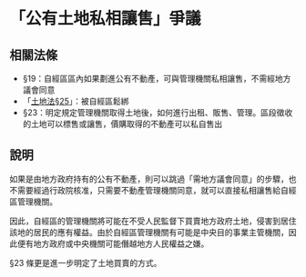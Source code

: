# 「公有土地私相讓售」爭議

## 相關法條

* §19：自經區區內如果劃進公有不動產，可與管理機關私相讓售，不需經地方議會同意
* 「[土地法§25](http://bit.ly/1rjqe0A)」：被自經區鬆綁
* §23：明定規定管理機關取得土地後，如何進行出租、販售、管理。區段徵收的土地可以標售或讓售，價購取得的不動產可以私自售出

## 說明

如果是由地方政府持有的公有不動產，則可以跳過「需地方議會同意」的步驟，也不需要經過行政院核准，只需要不動產管理機關同意，就可以直接私相讓售給自經區管理機關。

因此，自經區的管理機關將可能在不受人民監督下買賣地方政府土地，侵害到居住該地的居民的應有權益。由於自經區管理機關有可能是中央目的事業主管機關，因此便有地方政府或中央機關可能僭越地方人民權益之嫌。

§23 條更是進一步明定了土地買賣的方式。
